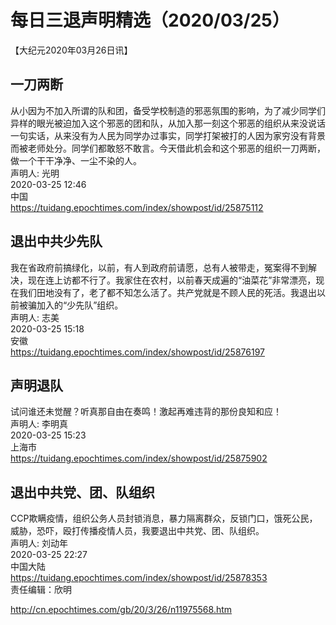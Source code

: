 # 每日三退声明精选（2020/03/25）
  
  
【大纪元2020年03月26日讯】  
## 一刀两断  
从小因为不加入所谓的队和团，备受学校制造的邪恶氛围的影响，为了减少同学们异样的眼光被迫加入这个邪恶的团和队，从加入那一刻这个邪恶的组织从来没说话一句实话，从来没有为人民为同学办过事实，同学打架被打的人因为家穷没有背景而被老师处分。同学们都敢怒不敢言。今天借此机会和这个邪恶的组织一刀两断，做一个干干净净、一尘不染的人。  
声明人: 光明  
2020-03-25 12:46  
中国  
https://tuidang.epochtimes.com/index/showpost/id/25875112  
## 退出中共少先队  
我在省政府前搞绿化，以前，有人到政府前请愿，总有人被带走，冤案得不到解决，现在连上访都不行了。我家住在农村，以前春天成遍的“油菜花”非常漂亮，现在我们田地没有了，老了都不知怎么活了。共产党就是不顾人民的死活。我退出以前被骗加入的“少先队”组织。  
声明人: 志美  
2020-03-25 15:18  
安徽  
https://tuidang.epochtimes.com/index/showpost/id/25876197  
## 声明退队  
试问谁还未觉醒？听真那自由在奏鸣！激起再难违背的那份良知和应！  
声明人: 李明真  
2020-03-25 15:23  
上海市  
https://tuidang.epochtimes.com/index/showpost/id/25875902  
## 退出中共党、团、队组织  
CCP欺瞒疫情，组织公务人员封锁消息，暴力隔离群众，反锁门口，饿死公民，威胁，恐吓，殴打传播疫情人员，我要退出中共党、团、队组织。  
声明人: 刘动年  
2020-03-25 22:27  
中国大陆  
https://tuidang.epochtimes.com/index/showpost/id/25878353  
责任编辑：欣明  
  
  
  
http://cn.epochtimes.com/gb/20/3/26/n11975568.htm
